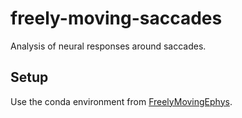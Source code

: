 # freely-moving-saccades
Analysis of neural responses around saccades.

## Setup
Use the conda environment from [FreelyMovingEphys](https://github.com/nielllab/FreelyMovingEphys).